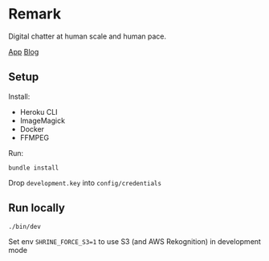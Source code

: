 # Remark

Digital chatter at human scale and human pace.

[App](https://remark.social)
[Blog](https://remark.social/blog)

## Setup

Install:

* Heroku CLI
* ImageMagick
* Docker
* FFMPEG

Run:

```
bundle install
```

Drop `development.key` into `config/credentials`

## Run locally

```
./bin/dev
```

Set env `SHRINE_FORCE_S3=1` to use S3 (and AWS Rekognition) in development mode
